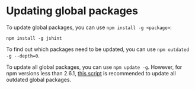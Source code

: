<!--
title: 08 - Updating global packages
featured: true
-->

# Updating global packages

To update global packages, you can use `npm install -g <package>`:

```
npm install -g jshint
```

To find out which packages need to be updated, you can use `npm outdated -g --depth=0`.

To update all global packages, you can use  `npm update -g`. However, for npm versions less than 2.6.1, [this script](https://gist.github.com/othiym23/4ac31155da23962afd0e) is recommended to update all outdated global packages.
